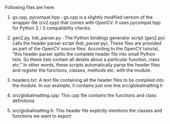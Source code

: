 Following files are here:

1. gs.cpp, pycompat.hpp : gs.cpp is a slightly modified version of the wrapper file (cv2.cpp) that comes with OpenCV. It uses pycompat.hpp for Python 2 / 3 compatibility checks.

2. gen2.py, hdr_parser.py : The Python bindings generator script (gen2.py) calls the header parser script (hdr_parser.py). These files are provided as part of the OpenCV source files. According to the OpenCV tutorial, “this header parser splits the complete header file into small Python lists. So these lists contain all details about a particular function, class etc.” In other words, these scripts automatically parse the header files and register the functions, classes, methods etc. with the module.

3. headers.txt: A text file containing all the header files to be compiled into the module. In our example, it contains just one line src/globalmatting.h

4. src/globalmatting.cpp: This cpp file contains the functions and class definitions

5. src/globalmatting.h:  This header file explictly mentions the classes and functions we want to export



